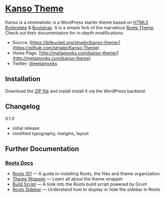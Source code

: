 # [Kanso Theme](http://metamonks.com/kanso-theme/)

Kanso is a minimalistic is a WordPress starter theme based on [HTML5 Boilerplate](http://html5boilerplate.com/) & [Bootstrap](http://getbootstrap.com/).
It is a simple fork of the marvelous [Roots Theme](http://roots.io). Check out their documentation for in-depth modifications.

* Source: [https://bitbucket.org/stnwbr/kanso-theme/](https://github.com/stnwbr/Kanso-Theme)
* Home Page: [http://metamonks.com/kanso-theme/](http://metamonks.com/kanso-theme)
* Twitter: [@metamonks](https://twitter.com/metamonks)

## Installation

Download the [ZIP file](#) and install install it via the WordPress backend.

## Changelog

0.1.0 
* initial release
* modified typography, margins, layout


## Further Documentation

### [Roots Docs](http://roots.io/docs/)

* [Roots 101](http://roots.io/roots-101/) — A guide to installing Roots, the files and theme organization
* [Theme Wrapper](http://roots.io/an-introduction-to-the-roots-theme-wrapper/) — Learn all about the theme wrapper
* [Build Script](http://roots.io/using-grunt-for-wordpress-theme-development/) — A look into the Roots build script powered by Grunt
* [Roots Sidebar](http://roots.io/the-roots-sidebar/) — Understand how to display or hide the sidebar in Roots
